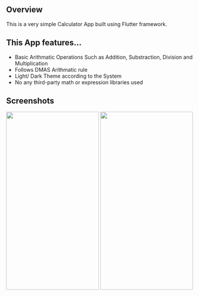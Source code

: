 <h2>Overview</h2>
This is a very simple Calculator App built using Flutter framework. 

<h2>This App features...</h2>
<ul>
  <li>Basic Arithmatic Operations Such as Addition, Substraction, Division and Multiplication</li>
  <li>Follows DMAS Arithmatic rule</li>
  <li>Light/ Dark Theme according to the System</li>
  <li>No any third-party math or expression libraries used</li>
</ul>

<h2>Screenshots</h2>
<img src="https://github.com/user-attachments/assets/fc7174b7-861f-4c15-81db-1f3d72dbccc6" width="250" height="480">
<img src="https://github.com/user-attachments/assets/39a76337-b958-49d1-ba53-a6bb1cf56b6f" width="250" height="480">
